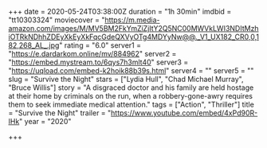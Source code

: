 +++
date = 2020-05-24T03:38:00Z
duration = "1h 30min"
imdbid = "tt10303324"
moviecover = "https://m.media-amazon.com/images/M/MV5BM2FkYmZiZjItY2Q5NC00MWVkLWI3NDItMzhiOTRkNDhhZDEyXkEyXkFqcGdeQXVyOTg4MDYyNw@@._V1_UX182_CR0,0,182,268_AL_.jpg"
rating = "6.0"
server1 = "https://e.dardarkom.online/mv/884962"
server2 = "https://embed.mystream.to/6qys7h3mlt40"
server3 = "https://uqload.com/embed-k2hoik88b39s.html"
server4 = ""
server5 = ""
slug = "Survive the Night"
stars = ["Lydia Hull", "Chad Michael Murray", "Bruce Willis"]
story = "A disgraced doctor and his family are held hostage at their home by criminals on the run, when a robbery-gone-awry requires them to seek immediate medical attention."
tags = ["Action", "Thriller"]
title = "Survive the Night"
trailer = "https://www.youtube.com/embed/4xPd90R-IHk"
year = "2020"

+++
